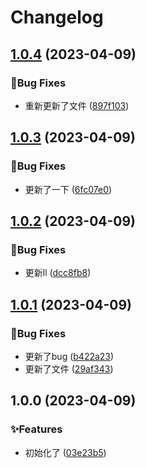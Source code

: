 # Changelog

## [1.0.4](https://github.com/release-jf/release-jf/compare/v1.0.3...v1.0.4) (2023-04-09)


### 🐛Bug Fixes

* 重新更新了文件 ([897f103](https://github.com/release-jf/release-jf/commit/897f103eb9dc1d0ecd540c1fcf1f4c2becc1e89a))

## [1.0.3](https://github.com/release-jf/release-jf/compare/v1.0.2...v1.0.3) (2023-04-09)


### 🐛Bug Fixes

* 更新了一下 ([6fc07e0](https://github.com/release-jf/release-jf/commit/6fc07e067eecc8a8c26dca65c1eabc1cb6e45144))

## [1.0.2](https://github.com/release-jf/release-jf/compare/v1.0.1...v1.0.2) (2023-04-09)


### 🐛Bug Fixes

* 更新ll ([dcc8fb8](https://github.com/release-jf/release-jf/commit/dcc8fb844f9201346c3bbf09bf2a7b94cf548d0e))

## [1.0.1](https://github.com/release-jf/release-jf/compare/v1.0.0...v1.0.1) (2023-04-09)


### 🐛Bug Fixes

* 更新了bug ([b422a23](https://github.com/release-jf/release-jf/commit/b422a2362a1daf33eff41ed2c2ac4432613bfa36))
* 更新了文件 ([29af343](https://github.com/release-jf/release-jf/commit/29af343c2bdf9a4f227250ae37d651a972366633))

## 1.0.0 (2023-04-09)


### ✨Features

* 初始化了 ([03e23b5](https://github.com/release-jf/release-jf/commit/03e23b5409133e5351d8625df6391028d5a50c16))
